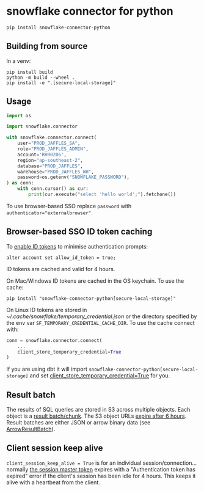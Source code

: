 # snowflake connector for python

```
pip install snowflake-connector-python
```

## Building from source

In a venv:

```
pip install build
python -m build --wheel .
pip install -e ".[secure-local-storage]"
```

## Usage

```python
import os

import snowflake.connector

with snowflake.connector.connect(
    user="PROD_JAFFLES_SA",
    role="PROD_JAFFLES_ADMIN",
    account='RH90206',
    region="ap-southeast-2",
    database="PROD_JAFFLES",
    warehouse="PROD_JAFFLES_WH",
    password=os.getenv("SNOWFLAKE_PASSWORD"),
) as conn:
    with conn.cursor() as cur:
        print(cur.execute("select 'hello world';").fetchone())
```

To use browser-based SSO replace `password` with `authenticator="externalbrowser"`.

## Browser-based SSO ID token caching

To [enable ID tokens](https://docs.snowflake.com/en/user-guide/admin-security-fed-auth-use.html#using-connection-caching-to-minimize-the-number-of-prompts-for-authentication-optional) to minimise authentication prompts:

```
alter account set allow_id_token = true;
```

ID tokens are cached and valid for 4 hours.

On Mac/Windows ID tokens are cached in the OS keychain. To use the cache:

```
pip install "snowflake-connector-python[secure-local-storage]"
```

On Linux ID tokens are stored in _~/.cache/snowflake/temporary_credential.json_ or the directory specified by the env var `SF_TEMPORARY_CREDENTIAL_CACHE_DIR`. To use the cache connect with:

```python
conn = snowflake.connector.connect(
    ...
    client_store_temporary_credential=True
)
```

If you are using dbt it will import `snowflake-connector-python[secure-local-storage]` and set [client_store_temporary_credential=True](https://github.com/dbt-labs/dbt-snowflake/blob/e1ee1c8d9aa3986d9ed8460750fb932f0131c310/dbt/adapters/snowflake/connections.py#L119) for you.

## Result batch

The results of SQL queries are stored in S3 across multiple objects. Each object is a [result batch/chunk](https://github.com/snowflakedb/snowflake-connector-python/blob/4384345c3aa72ca2070a88e10cbb16af75af4c5e/src/snowflake/connector/result_batch.py#L208). The S3 object URLs [expire after 6 hours](https://github.com/snowflakedb/snowflake-connector-python/blob/4384345c3aa72ca2070a88e10cbb16af75af4c5e/src/snowflake/connector/result_batch.py#L221). Result batches are either JSON or arrow binary data (see [ArrowResultBatch](https://github.com/snowflakedb/snowflake-connector-python/blob/4384345c3aa72ca2070a88e10cbb16af75af4c5e/src/snowflake/connector/result_batch.py#L541)).

## Client session keep alive

`client_session_keep_alive = True` is for an individual session/connection... normally [the session master token](https://community.snowflake.com/s/article/Authentication-token-has-expired-The-user-must-authenticate-again) expires with a "Authentication token has expired" error if the client's session has been idle for 4 hours. This keeps it alive with a heartbeat from the client.
